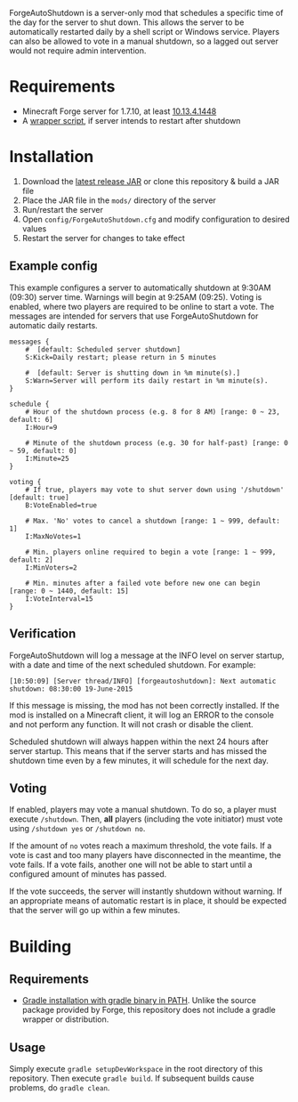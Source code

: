 ForgeAutoShutdown is a server-only mod that schedules a specific time of the day for the server to shut down. This allows the server to be automatically restarted daily by a shell script or Windows service. Players can also be allowed to vote in a manual shutdown, so a lagged out server would not require admin intervention.

# Requirements

* Minecraft Forge server for 1.7.10, at least [10.13.4.1448](http://files.minecraftforge.net/maven/net/minecraftforge/forge/1.7.10-10.13.4.1448-1.7.10/forge-1.7.10-10.13.4.1448-1.7.10-installer.jar)
* A [wrapper script](https://github.com/Gamealition/Minecraft-Scripts), if server intends to restart after shutdown

# Installation

1. Download the [latest release JAR](https://github.com/Gamealition/ForgeAutoShutdown/releases) or clone this repository & build a JAR file
2. Place the JAR file in the `mods/` directory of the server
3. Run/restart the server
4. Open `config/ForgeAutoShutdown.cfg` and modify configuration to desired values
5. Restart the server for changes to take effect

## Example config

This example configures a server to automatically shutdown at 9:30AM (09:30) server time. Warnings will begin at 9:25AM (09:25). Voting is enabled, where two players are required to be online to start a vote. The messages are intended for servers that use ForgeAutoShutdown for automatic daily restarts.

```
messages {
    #  [default: Scheduled server shutdown]
    S:Kick=Daily restart; please return in 5 minutes

    #  [default: Server is shutting down in %m minute(s).]
    S:Warn=Server will perform its daily restart in %m minute(s).
}

schedule {
    # Hour of the shutdown process (e.g. 8 for 8 AM) [range: 0 ~ 23, default: 6]
    I:Hour=9

    # Minute of the shutdown process (e.g. 30 for half-past) [range: 0 ~ 59, default: 0]
    I:Minute=25
}

voting {
    # If true, players may vote to shut server down using '/shutdown' [default: true]
    B:VoteEnabled=true
    
    # Max. 'No' votes to cancel a shutdown [range: 1 ~ 999, default: 1]
    I:MaxNoVotes=1

    # Min. players online required to begin a vote [range: 1 ~ 999, default: 2]
    I:MinVoters=2

    # Min. minutes after a failed vote before new one can begin [range: 0 ~ 1440, default: 15]
    I:VoteInterval=15
}
```

## Verification
ForgeAutoShutdown will log a message at the INFO level on server startup, with a date and time of the next scheduled shutdown. For example:

```[10:50:09] [Server thread/INFO] [forgeautoshutdown]: Next automatic shutdown: 08:30:00 19-June-2015```

If this message is missing, the mod has not been correctly installed. If the mod is installed on a Minecraft client, it will log an ERROR to the console and not perform any function. It will not crash or disable the client.

Scheduled shutdown will always happen within the next 24 hours after server startup. This means that if the server starts and has missed the shutdown time even by a few minutes, it will schedule for the next day.

## Voting

If enabled, players may vote a manual shutdown. To do so, a player must execute `/shutdown`. Then, **all** players (including the vote initiator) must vote using `/shutdown yes` or `/shutdown no`.

If the amount of `no` votes reach a maximum threshold, the vote fails. If a vote is cast and too many players have disconnected in the meantime, the vote fails. If a vote fails, another one will not be able to start until a configured amount of minutes has passed.

If the vote succeeds, the server will instantly shutdown without warning. If an appropriate means of automatic restart is in place, it should be expected that the server will go up within a few minutes.

# Building

## Requirements

* [Gradle installation with gradle binary in PATH](http://www.gradle.org/installation). Unlike the source package provided by Forge, this repository does not include a gradle wrapper or distribution.

## Usage
Simply execute `gradle setupDevWorkspace` in the root directory of this repository. Then execute `gradle build`. If subsequent builds cause problems, do `gradle clean`.

